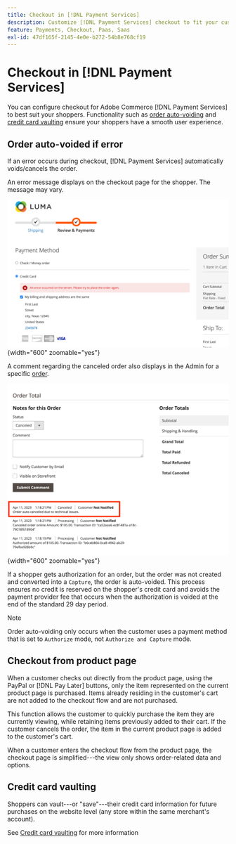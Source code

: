 ```yaml
---
title: Checkout in [!DNL Payment Services]
description: Customize [!DNL Payment Services] checkout to fit your customer's needs.
feature: Payments, Checkout, Paas, Saas
exl-id: 47df165f-2145-4e0e-b272-54b8e768cf19
---
```


# Checkout in [!DNL Payment Services]

You can configure checkout for Adobe Commerce [!DNL Payment Services] to best suit your shoppers. Functionality such as [order auto-voiding](#order-auto-voided-if-error) and [credit card vaulting](#credit-card-vaulting) ensure your shoppers have a smooth user experience.

## Order auto-voided if error

If an error occurs during checkout, [!DNL Payment Services] automatically voids/cancels the order.

An error message displays on the checkout page for the shopper. The message may vary.

![Error while checking](assets/user-checkout-error.png "Error while checking out"){width="600" zoomable="yes"}

A comment regarding the canceled order also displays in the Admin for a specific [order](https://experienceleague.adobe.com/docs/commerce-admin/stores-sales/order-management/orders/orders.html?lang=en).

![Canceled order comment in Admin for order](assets/admin-checkout-error.png "Canceled order comment in Admin for order"){width="600" zoomable="yes"}

If a shopper gets authorization for an order, but the order was not created and converted into a `Capture`, the order is auto-voided. This process ensures no credit is reserved on the shopper's credit card and avoids the payment provider fee that occurs when the authorization is voided at the end of the standard 29 day period.

   >[!NOTE]
   >
   >Order auto-voiding only occurs when the customer uses a payment method that is set to `Authorize` mode, not `Authorize and Capture` mode.

## Checkout from product page

When a customer checks out directly from the product page, using the PayPal or [!DNL Pay Later] buttons, only the item represented on the current product page is purchased. Items already residing in the customer's cart are not added to the checkout flow and are not purchased.

This function allows the customer to quickly purchase the item they are currently viewing, while retaining items previously added to their cart.
If the customer cancels the order, the item in the current product page is added to the customer's cart. 

When a customer enters the checkout flow from the product page, the checkout page is simplified---the view only shows order-related data and options.

## Credit card vaulting

Shoppers can vault---or "save"---their credit card information for future purchases on the website level (any store within the same merchant's account).

See [Credit card vaulting](vaulting.md) for more information
